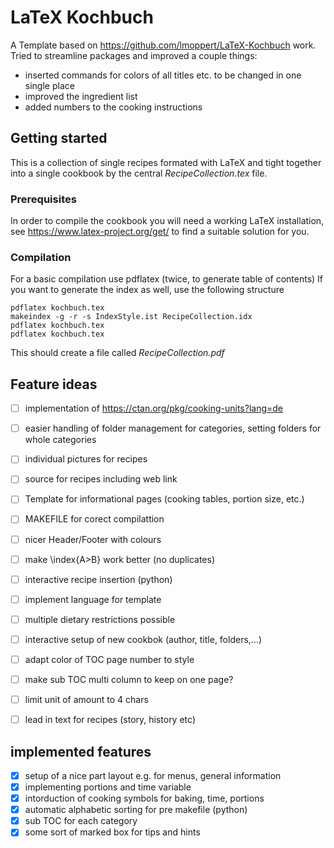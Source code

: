 # LaTeX Kochbuch
A Template based on https://github.com/lmoppert/LaTeX-Kochbuch work.
Tried to streamline packages and improved a couple things:
- inserted commands for colors of all titles etc. to be changed in one single place
- improved the ingredient list
- added numbers to the cooking instructions

## Getting started
This is a collection of single recipes formated with LaTeX and tight together into a single cookbook by the central *RecipeCollection.tex* file.

### Prerequisites
In order to compile the cookbook you will need a working LaTeX installation, see https://www.latex-project.org/get/ to find a suitable solution for you.

### Compilation
For a basic compilation use pdflatex (twice, to generate table of contents)
If you want to generate the index as well, use the following structure
```
pdflatex kochbuch.tex
makeindex -g -r -s IndexStyle.ist RecipeCollection.idx
pdflatex kochbuch.tex
pdflatex kochbuch.tex
```
This should create a file called *RecipeCollection.pdf*

## Feature ideas
- [ ] implementation of https://ctan.org/pkg/cooking-units?lang=de
- [ ] easier handling of folder management for categories, setting folders for whole categories
- [ ] individual pictures for recipes
- [ ] source for recipes including web link
- [ ] Template for informational pages (cooking tables, portion size, etc.)
- [ ] MAKEFILE for corect compilattion
- [ ] nicer Header/Footer with colours
- [ ] make \index{A>B} work better (no duplicates)
- [ ] interactive recipe insertion (python)
- [ ] implement language for template
- [ ] multiple dietary restrictions possible
- [ ] interactive setup of new cookbok (author, title, folders,...)
- [ ] adapt color of TOC page number to style
- [ ] make sub TOC multi column to keep on one page?
- [ ] limit unit of amount to 4 chars
- [ ] lead in text for recipes (story, history etc)



## implemented features

- [x] setup of a nice part layout e.g. for menus, general information 
- [x] implementing portions and time variable
- [x] intorduction of cooking symbols for baking, time, portions
- [x] automatic alphabetic sorting for pre makefile (python)
- [x] sub TOC for each category
- [x] some sort of marked box for tips and hints
